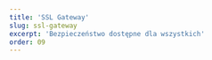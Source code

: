 ```yaml
---
title: 'SSL Gateway'
slug: ssl-gateway
excerpt: 'Bezpieczeństwo dostępne dla wszystkich'
order: 09
---
```


